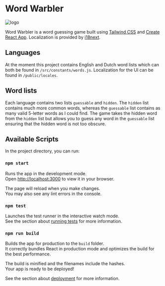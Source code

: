 # Word Warbler

![logo](https://github.com/user-attachments/assets/55c1a70a-5b79-45dc-9c58-364e6150435d)

Word Warbler is a word guessing game built using [Tailwind CSS](https://tailwindcss.com) and [Create React App](https://create-react-app.dev/). Localization is provided by [i18next](https://www.i18next.com/).

## Languages

At the moment this project contains English and Dutch word lists which can both be found in `/src/constants/words.js`. Localization for the UI can be found in `/public/locales`.

## Word lists

Each language contains two lists `guessable` and `hidden`. The `hidden` list contains much more common words, whereas the `guessable` list contains as many valid 5-letter words as I could find. The game takes the hidden word from the `hidden` list but allows you to guess any word in the `guessable` list ensuring that the hidden word is not too obscure.

## Available Scripts

In the project directory, you can run:

### `npm start`

Runs the app in the development mode.\
Open [http://localhost:3000](http://localhost:3000) to view it in your browser.

The page will reload when you make changes.\
You may also see any lint errors in the console.

### `npm test`

Launches the test runner in the interactive watch mode.\
See the section about [running tests](https://facebook.github.io/create-react-app/docs/running-tests) for more information.

### `npm run build`

Builds the app for production to the `build` folder.\
It correctly bundles React in production mode and optimizes the build for the best performance.

The build is minified and the filenames include the hashes.\
Your app is ready to be deployed!

See the section about [deployment](https://facebook.github.io/create-react-app/docs/deployment) for more information.
